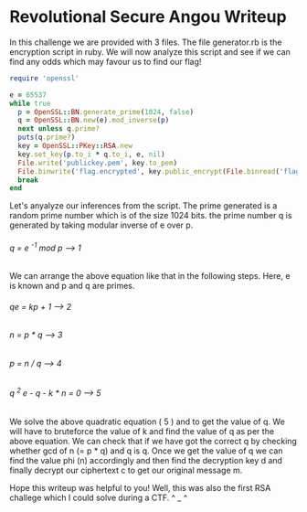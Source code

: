 # Revolutional Secure Angou Writeup

In this challenge we are provided with 3 files. The file generator.rb is the encryption script in ruby. We will now analyze this script and see if we can find any odds which may favour us to find our flag!

```ruby
require 'openssl'

e = 65537
while true
  p = OpenSSL::BN.generate_prime(1024, false)
  q = OpenSSL::BN.new(e).mod_inverse(p) 
  next unless q.prime?
  puts(q.prime?)
  key = OpenSSL::PKey::RSA.new
  key.set_key(p.to_i * q.to_i, e, nil)
  File.write('publickey.pem', key.to_pem)
  File.binwrite('flag.encrypted', key.public_encrypt(File.binread('flag')))
  break
end 
```

Let's anyalyze our inferences from the script. The prime generated is a random prime number which is of the size 1024 bits. the prime number q is generated by taking modular inverse of e over p. 

###### *q = e <sup> -1 </sup>  mod p --> 1*

We can arrange the above equation like that in the following steps. Here, e is known and p and q are primes.

###### *qe = kp + 1 --> 2*
###### *n = p * q   --> 3*
###### *p = n / q   --> 4* 
###### *q <sup> 2 </sup> e - q - k * n = 0 --> 5*

We solve the above quadratic equation ( 5 ) and to get the value of q. We will have to bruteforce the value of k and find the value of q as per the above equation. We can check that if we have got the correct q by checking whether gcd of n (= p * q) and q is q.
Once we get the value of q we can find the value phi (n) accordingly and then find the decryption key d and finally decrypt our ciphertext c to get our original message m.

Hope this writeup was helpful to you! Well, this was also the first RSA challege which I could solve during a CTF. ^ _ ^









